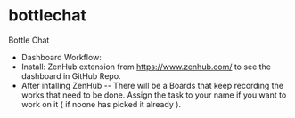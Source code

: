 # bottlechat
Bottle Chat

* Dashboard Workflow:
* Install: ZenHub extension from https://www.zenhub.com/ to see the dashboard in GitHub Repo.
* After intalling ZenHub -- There will be a Boards that keep recording the works that need to be done. Assign the task to your name if you want to work on it ( if noone has picked it already ).
